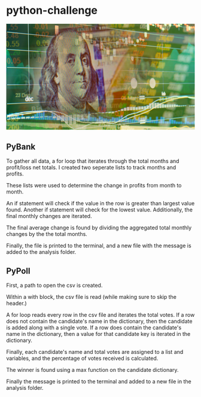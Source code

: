 # python-challenge

![Benjamin Franklin](https://github.com/geyo/python-challenge/blob/main/python-challenge/Images/revenue-per-lead.png)

## PyBank

To gather all data, a for loop that iterates through the total months and profit/loss net totals. I created two seperate lists to track months and profits. 

These lists were used to determine the change in profits from month to month. 

An if statement will check if the value in the row is greater than largest value found. Another if statement will check for the lowest value. Additionally, the final monthly changes are iterated. 

The final average change is found by dividing the aggregated total monthly changes by the the total months.

Finally, the file is printed to the terminal, and a new file with the message is added to the analysis folder. 

## PyPoll

First, a path to open the csv is created. 

Within a with block, the csv file is read (while making sure to skip the header.)

A for loop reads every row in the csv file and iterates the total votes. 
If a row does not contain the candidate's name in the dictionary, then the candidate is added along with a single vote. 
If a row does contain the candidate's name in the dictionary, then a value for that candidate key is iterated in the dictionary. 

Finally, each candidate's name and total votes are assigned to a list and variables, and the percentage of votes received is calculated. 

The winner is found using a max function on the candidate dictionary.

Finally the message is printed to the terminal and added to a new file in the analysis folder. 
